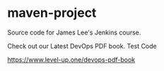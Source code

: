 # maven-project
Source code for James Lee's Jenkins course.

Check out our Latest DevOps PDF book. Test Code

https://www.level-up.one/devops-pdf-book
